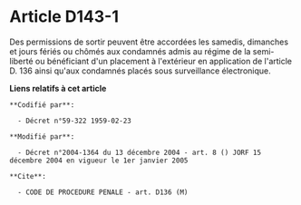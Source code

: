# Article D143-1

Des permissions de sortir peuvent être accordées les samedis, dimanches et jours fériés ou chômés aux condamnés admis au
régime de la semi-liberté ou bénéficiant d'un placement à l'extérieur en application de l'article D. 136 ainsi qu'aux
condamnés placés sous surveillance électronique.

**Liens relatifs à cet article**

	**Codifié par**:

	  - Décret n°59-322 1959-02-23

	**Modifié par**:

	  - Décret n°2004-1364 du 13 décembre 2004 - art. 8 () JORF 15 décembre 2004 en vigueur le 1er janvier 2005

	**Cite**:

	  - CODE DE PROCEDURE PENALE - art. D136 (M)
